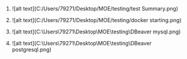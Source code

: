 1. ![alt text](C:/Users/79271/Desktop/МОЕ/testing/test Summary.png) 

2. ![alt text](C:/Users/79271/Desktop/МОЕ/testing/docker starting.png)

3. ![alt text](C:\Users\79271\Desktop\МОЕ\testing\DBeaver mysql.png)

4. ![alt text](C:\Users\79271\Desktop\МОЕ\testing\DBeaver postgresql.png)